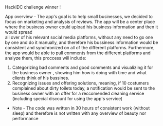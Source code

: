 HackIDC challenge winner ! 

App overview - The app's goal is to help small businesses, we decided to focus on marketing and analysis of reviews.
The app will be a center place where the business owner could upload his business information and then it would spread  
all over of his relevant social media platforms, without any need to go one by one and do it manually, and therefore his bussiness information would be consistent and synchronized on all of the different platforms.
Furthermore, the app would be able to pull comments from the different platforms and analyze them, this proccess will include:
1. Categorizing bad comments and good comments and visualizing it for the business owner , showing him how is doing with time and what clients think of his bussines.
2. Recognizing issues and offering solutions, meaning, if 10 costumers complained about dirty toilets today, a notification would be sent to the business owner with an offer for a reccomended cleaning service (including special discount for using the app's service)

* Note - The code was written in 30 hours of consistent work (without sleep) and therefore is not written with any overview of beauty nor performance     
